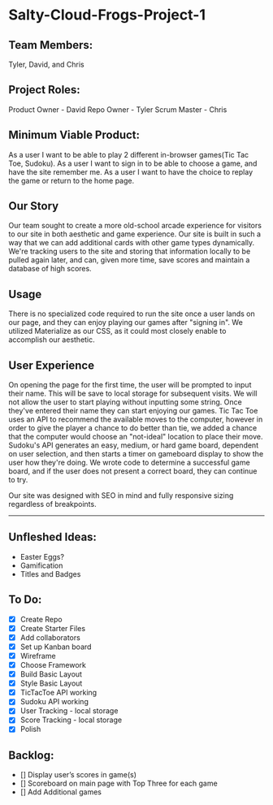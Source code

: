 # Salty-Cloud-Frogs-Project-1

## Team Members:
Tyler, David, and Chris

## Project Roles:
Product Owner - David
Repo Owner - Tyler
Scrum Master - Chris

## Minimum Viable Product:
As a user I want to be able to play 2 different in-browser games(Tic Tac Toe, Sudoku).
As a user I want to sign in to be able to choose a game, and have the site remember me.
As a user I want to have the choice to replay the game or return to the home page.

## Our Story
Our team sought to create a more old-school arcade experience for visitors to our site in both aesthetic and game experience.  Our site is built in such a way that we can add additional cards with other game types dynamically.  We're tracking users to the site and storing that information locally to be pulled again later, and can, given more time, save scores and maintain a database of high scores.

## Usage
There is no specialized code required to run the site once a user lands on our page, and they can enjoy playing our games after "signing in".  We utilized Materialize as our CSS, as it could most closely enable to accomplish our aesthetic.

## User Experience
On opening the page for the first time, the user will be prompted to input their name.  This will be save to local storage for subsequent visits.  We will not allow the user to start playing without inputting some string.  Once they've entered their name they can start enjoying our games.  Tic Tac Toe uses an API to recommend the available moves to the computer, however in order to give the player a chance to do better than tie, we added a chance that the computer would choose an "not-ideal" location to place their move.  Sudoku's API generates an easy, medium, or hard game board, dependent on user selection, and then starts a timer on gameboard display to show the user how they're doing.  We wrote code to determine a successful game board, and if the user does not present a correct board, they can continue to try.

Our site was designed with SEO in mind and fully responsive sizing regardless of breakpoints.

_______________________________________________________


## Unfleshed Ideas:

- Easter Eggs?
- Gamification
- Titles and Badges

## To Do:
- [x] Create Repo
- [x] Create Starter Files
- [x] Add collaborators
- [x] Set up Kanban board
- [x] Wireframe
- [x] Choose Framework
- [x] Build Basic Layout
- [x] Style Basic Layout
- [x] TicTacToe API working
- [x] Sudoku API working
- [x] User Tracking - local storage
- [x] Score Tracking - local storage
- [x] Polish

## Backlog:
- [] Display user’s scores in game(s)
- [] Scoreboard on main page with Top Three for each game
- [] Add Additional games
